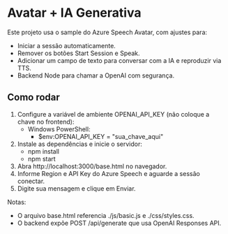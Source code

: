 # Avatar + IA Generativa

Este projeto usa o sample do Azure Speech Avatar, com ajustes para:
- Iniciar a sessão automaticamente.
- Remover os botões Start Session e Speak.
- Adicionar um campo de texto para conversar com a IA e reproduzir via TTS.
- Backend Node para chamar a OpenAI com segurança.

## Como rodar
1. Configure a variável de ambiente OPENAI_API_KEY (não coloque a chave no frontend):
   - Windows PowerShell:
     - $env:OPENAI_API_KEY = "sua_chave_aqui"
2. Instale as dependências e inicie o servidor:
   - npm install
   - npm start
3. Abra http://localhost:3000/base.html no navegador.
4. Informe Region e API Key do Azure Speech e aguarde a sessão conectar.
5. Digite sua mensagem e clique em Enviar.

Notas:
- O arquivo base.html referencia ./js/basic.js e ./css/styles.css.
- O backend expõe POST /api/generate que usa OpenAI Responses API.
